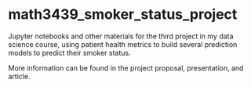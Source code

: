 # math3439_smoker_status_project
Jupyter notebooks and other materials for the third project in my data science course, using patient health metrics to build several prediction models to predict their smoker status.

More information can be found in the project proposal, presentation, and article.
